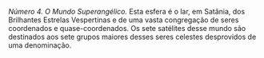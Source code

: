 ﻿<em>Número 4. O Mundo Superangélico.</em> Esta esfera é o lar, em Satânia, dos Brilhantes Estrelas Vespertinas e de uma vasta congregação de seres coordenados e quase-coordenados. Os sete satélites desse mundo são destinados aos sete grupos maiores desses seres celestes desprovidos de uma denominação.